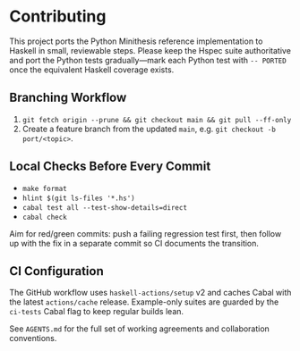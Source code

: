 # Contributing

This project ports the Python Minithesis reference implementation to Haskell in small, reviewable steps. Please keep the Hspec suite authoritative and port the Python tests gradually—mark each Python test with `-- PORTED` once the equivalent Haskell coverage exists.

## Branching Workflow

1. `git fetch origin --prune && git checkout main && git pull --ff-only`
2. Create a feature branch from the updated `main`, e.g. `git checkout -b port/<topic>`.

## Local Checks Before Every Commit

- `make format`
- `hlint $(git ls-files '*.hs')`
- `cabal test all --test-show-details=direct`
- `cabal check`

Aim for red/green commits: push a failing regression test first, then follow up with the fix in a separate commit so CI documents the transition.

## CI Configuration

The GitHub workflow uses `haskell-actions/setup` v2 and caches Cabal with the latest `actions/cache` release. Example-only suites are guarded by the `ci-tests` Cabal flag to keep regular builds lean.

See `AGENTS.md` for the full set of working agreements and collaboration conventions.
